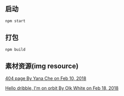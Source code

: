 ## 启动 
```
npm start
```

## 打包    
```
npm build
```

## 素材资源(img resource)
[404 page    By Yana Che on Feb 10, 2018](https://dribbble.com/shots/4210504-404-page)

[Hello dribble, I'm on orbit    By Olk White on Feb 18, 2018](https://dribbble.com/shots/4240165-Hello-dribble-I-m-on-orbit)
